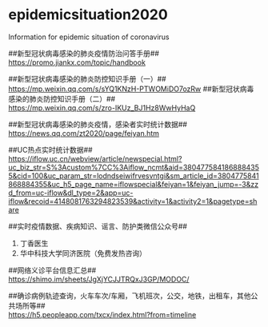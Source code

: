 # epidemicsituation2020  
Information for epidemic situation of coronavirus

##新型冠状病毒感染的肺炎疫情防治问答手册##  
https://promo.jiankx.com/topic/handbook

##新型冠状病毒感染的肺炎防控知识手册（一）##  
https://mp.weixin.qq.com/s/sYQ1KNzH-PTWOMiDO7ozRw
##新型冠状病毒感染的肺炎防控知识手册（二）##  
https://mp.weixin.qq.com/s/zro-IKUz_BJ1Hz8WwHyHaQ


##新型冠状病毒感染的肺炎疫情，感染者实时统计数据##  
https://news.qq.com/zt2020/page/feiyan.htm

##UC热点实时统计数据##  
https://iflow.uc.cn/webview/article/newspecial.html?uc_biz_str=S%3Acustom%7CC%3Aiflow_ncmt&aid=3804775841868884355&cid=100&uc_param_str=lodndseiwifrvesvntgi&sm_article_id=3804775841868884355&uc_h5_page_name=iflowspecial&feiyan=1&feiyan_jump=-3&zzd_from=uc-iflow&dl_type=2&app=uc-iflow&recoid=4148081763294823539&activity=1&activity2=1&pagetype=share

##实时疫情数据、疾病知识、谣言、防护类微信公众号##  
1. 丁香医生  
2. 华中科技大学同济医院（免费发热咨询）  

##网络义诊平台信息汇总##   
https://shimo.im/sheets/JgXjYCJJTRQxJ3GP/MODOC/




##确诊病例轨迹查询，火车车次/车厢，飞机班次，公交，地铁，出租车，其他公共场所等##  
https://h5.peopleapp.com/txcx/index.html?from=timeline
